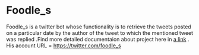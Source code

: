 # Foodle_s
Foodle_s is a twitter bot whose functionality is to retrieve the tweets posted on a particular date by the author of the tweet to which the mentioned tweet was replied .Find more detailed documentaion about project here in [a link](https://github.com/Deepaksujay/Foodle_s-A-tweet-retrieving-Twitter-Bot-based-on-a-date/blob/main/Foodle_s%20_%20A%20tweet%20retrieving%20Twitter%20Bot%20based%20on%20a%20date.pdf) .
His account URL = https://twitter.com/foodle_s
